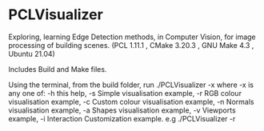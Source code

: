 # PCLVisualizer
Exploring, learning Edge Detection methods, in Computer Vision, for image processing of building scenes. (PCL 1.11.1 , CMake 3.20.3 , GNU Make 4.3 , Ubuntu 21.04)

Includes Build and Make files.

Using the terminal, from the build folder, run ./PCLVisualizer -x
where -x is any one of:
            -h           this help,
            -s           Simple visualisation example,
            -r           RGB colour visualisation example,
            -c           Custom colour visualisation example,
            -n           Normals visualisation example,
            -a           Shapes visualisation example,
            -v           Viewports example,
            -i           Interaction Customization example.
e.g ./PCLVisualizer -r         
